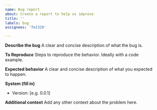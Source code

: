 ```yaml
---
name: Bug report
about: Create a report to help us improve
title: ''
labels: bug
assignees: 'fm1320'

---
```


**Describe the bug**
A clear and concise description of what the bug is.

**To Reproduce**
Steps to reproduce the behavior. Ideally with a code example.

**Expected behavior**
A clear and concise description of what you expected to happen.

**System (fill in)**
 - Version: [e.g. 0.0.1]

**Additional context**
Add any other context about the problem here.
